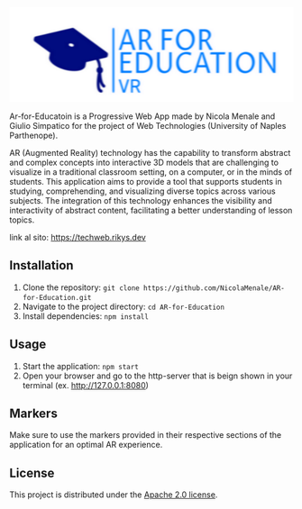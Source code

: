 ![Alt text](assets/images/logo-color-3-2.png "Logo Ar-for-Education")

Ar-for-Educatoin is a Progressive Web App made by Nicola Menale and Giulio Simpatico for the project of Web Technologies (University of Naples Parthenope).

AR (Augmented Reality) technology has the capability to transform abstract and complex concepts into interactive 3D models that are challenging to visualize in a traditional classroom setting, on a computer, or in the minds of students. This application aims to provide a tool that supports students in studying, comprehending, and visualizing diverse topics across various subjects. The integration of this technology enhances the visibility and interactivity of abstract content, facilitating a better understanding of lesson topics.

link al sito: https://techweb.rikys.dev

## Installation
1. Clone the repository: `git clone https://github.com/NicolaMenale/AR-for-Education.git`
2. Navigate to the project directory: `cd AR-for-Education`
3. Install dependencies: `npm install`

## Usage
1. Start the application: `npm start`
2. Open your browser and go to the http-server that is beign shown in your terminal (ex.   http://127.0.0.1:8080)

## Markers
Make sure to use the markers provided in their respective sections of the application for an optimal AR experience.

## License
This project is distributed under the [Apache 2.0 license](LICENSE.md).
